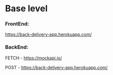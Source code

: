 # Base level

### FrontEnd:

https://back-delivery-app.herokuapp.com/

### BackEnd:

FETCH - https://mockapi.io/

POST - https://back-delivery-app.herokuapp.com/
